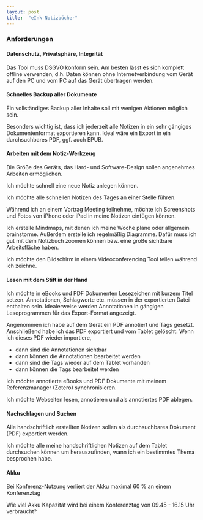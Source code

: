 ```yaml
---
layout: post
title:  "eInk Notizbücher"
---
```


### Anforderungen

#### Datenschutz, Privatsphäre, Integrität

Das Tool muss DSGVO konform sein. Am besten lässt es sich komplett offline verwenden, d.h. Daten können ohne Internetverbindung vom Gerät auf den PC und vom PC auf das Gerät übertragen werden.

#### Schnelles Backup aller Dokumente

Ein vollständiges Backup aller Inhalte soll mit wenigen Aktionen möglich sein.

Besonders wichtig ist, dass ich jederzeit alle Notizen in ein sehr gängiges Dokumentenformat exportieren kann. Ideal wäre ein Export in ein durchsuchbares PDF, ggf. auch EPUB.

#### Arbeiten mit dem Notiz-Werkzeug

Die Größe des Geräts, das Hard- und Software-Design sollen angenehmes Arbeiten ermöglichen.

Ich möchte schnell eine neue Notiz anlegen können.

Ich möchte alle schnellen Notizen des Tages an einer Stelle führen.

Während ich an einem Vortrag Meeting teilnehme, möchte ich Screenshots und Fotos von iPhone oder iPad in meine Notizen einfügen können.

Ich erstelle Mindmaps, mit denen ich meine Woche plane oder allgemein brainstorme. Außerdem erstelle ich regelmäßig Diagramme. Dafür muss ich gut mit dem Notizbuch zoomen können bzw. eine große sichtbare Arbeitsfläche haben.

Ich möchte den Bildschirm in einem Videoconferencing Tool teilen während ich zeichne.

#### Lesen mit dem Stift in der Hand

Ich möchte in eBooks und PDF Dokumenten Lesezeichen mit kurzem Titel setzen. Annotationen, Schlagworte etc. müssen in der exportierten Datei enthalten sein. Idealerweise werden Annotationen in gängigen Leseprogrammen für das Export-Format angezeigt.

Angenommen ich habe auf dem Gerät ein PDF annotiert und Tags gesetzt. Anschließend habe ich das PDF exportiert und vom Tablet gelöscht. Wenn ich dieses PDF wieder importiere,

- dann sind die Annotationen sichtbar
- dann können die Annotationen bearbeitet werden
- dann sind die Tags wieder auf dem Tablet vorhanden
- dann können die Tags bearbeitet werden

Ich möchte annotierte eBooks und PDF Dokumente mit meinem Referenzmanager (Zotero) synchronisieren.

Ich möchte Webseiten lesen, annotieren und als annotiertes PDF ablegen.

#### Nachschlagen und Suchen

Alle handschriftlich erstellten Notizen sollen als durchsuchbares Dokument (PDF) exportiert werden.

Ich möchte alle meine handschriftlichen Notizen auf dem Tablet durchsuchen können um herauszufinden, wann ich ein bestimmtes Thema besprochen habe.

#### Akku

Bei Konferenz-Nutzung verliert der Akku maximal 60 % an einem Konferenztag

Wie viel Akku Kapazität wird bei einem Konferenztag von 09.45 - 16.15 Uhr verbraucht?
